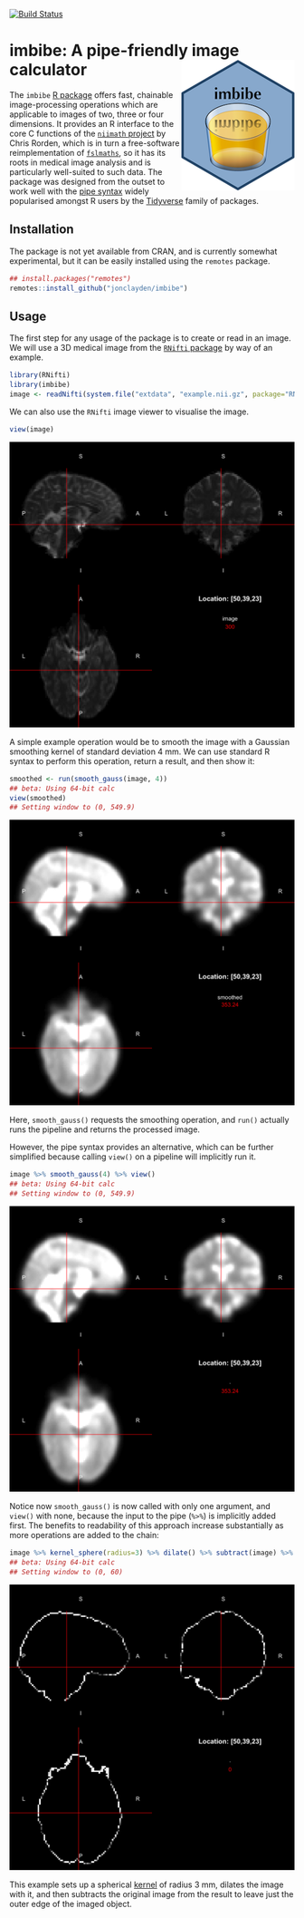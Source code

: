 

[![Build Status](https://travis-ci.org/jonclayden/imbibe.svg?branch=master)](https://travis-ci.org/jonclayden/imbibe)

# imbibe: A pipe-friendly image calculator <img src='tools/figures/logo-small.png' align="right" />

The `imbibe` [R package](https://www.r-project.org) offers fast, chainable image-processing operations which are applicable to images of two, three or four dimensions. It provides an R interface to the core C functions of the [`niimath` project](https://github.com/rordenlab/niimath) by Chris Rorden, which is in turn a free-software reimplementation of [`fslmaths`](https://fsl.fmrib.ox.ac.uk/fsl/fslwiki/Fslutils), so it has its roots in medical image analysis and is particularly well-suited to such data. The package was designed from the outset to work well with the [pipe syntax](https://github.com/tidyverse/magrittr) widely popularised amongst R users by the [Tidyverse](http://tidyverse.org) family of packages.

## Installation

The package is not yet available from CRAN, and is currently somewhat experimental, but it can be easily installed using the `remotes` package.


```r
## install.packages("remotes")
remotes::install_github("jonclayden/imbibe")
```

## Usage

The first step for any usage of the package is to create or read in an image. We will use a 3D medical image from the [`RNifti` package](https://github.com/jonclayden/RNifti) by way of an example.


```r
library(RNifti)
library(imbibe)
image <- readNifti(system.file("extdata", "example.nii.gz", package="RNifti"))
```

We can also use the `RNifti` image viewer to visualise the image.


```r
view(image)
```

![plot of chunk original](tools/figures/original-1.png)

A simple example operation would be to smooth the image with a Gaussian smoothing kernel of standard deviation 4 mm. We can use standard R syntax to perform this operation, return a result, and then show it:


```r
smoothed <- run(smooth_gauss(image, 4))
## beta: Using 64-bit calc
view(smoothed)
## Setting window to (0, 549.9)
```

![plot of chunk standard](tools/figures/standard-1.png)

Here, `smooth_gauss()` requests the smoothing operation, and `run()` actually runs the pipeline and returns the processed image.

However, the pipe syntax provides an alternative, which can be further simplified because calling `view()` on a pipeline will implicitly run it.


```r
image %>% smooth_gauss(4) %>% view()
## beta: Using 64-bit calc
## Setting window to (0, 549.9)
```

![plot of chunk pipe](tools/figures/pipe-1.png)

Notice now `smooth_gauss()` is now called with only one argument, and `view()` with none, because the input to the pipe (`%>%`) is implicitly added first. The benefits to readability of this approach increase substantially as more operations are added to the chain:


```r
image %>% kernel_sphere(radius=3) %>% dilate() %>% subtract(image) %>% view()
## beta: Using 64-bit calc
## Setting window to (0, 60)
```

![plot of chunk dilate](tools/figures/dilate-1.png)

This example sets up a spherical [kernel](https://en.wikipedia.org/wiki/Kernel_(image_processing)) of radius 3 mm, dilates the image with it, and then subtracts the original image from the result to leave just the outer edge of the imaged object.
